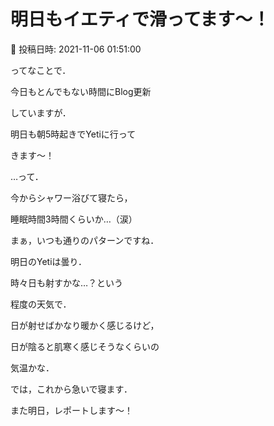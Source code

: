 # 明日もイエティで滑ってます～！

📅 投稿日時: 2021-11-06 01:51:00

ってなことで．


今日もとんでもない時間にBlog更新


していますが．





明日も朝5時起きでYetiに行って


きます～！


…って．


今からシャワー浴びて寝たら，


睡眠時間3時間くらいか…（涙）


まぁ，いつも通りのパターンですね．





明日のYetiは曇り．


時々日も射すかな…？という


程度の天気で．


日が射せばかなり暖かく感じるけど，


日が陰ると肌寒く感じそうなくらいの


気温かな．





では，これから急いで寝ます．


また明日，レポートします～！
